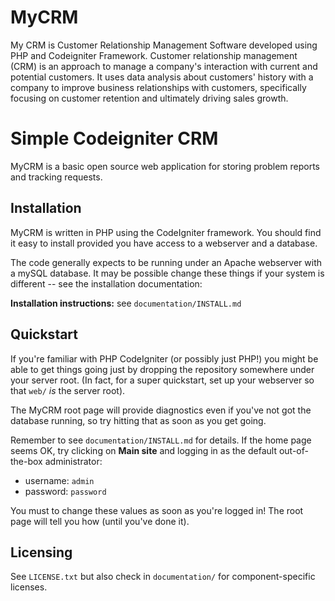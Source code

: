 # MyCRM
My CRM is Customer Relationship Management Software developed using PHP and Codeigniter Framework.
Customer relationship management (CRM) is an approach to manage a company's interaction with current and potential customers. It uses data analysis about customers' history with a company to improve business relationships with customers, specifically focusing on customer retention and ultimately driving sales growth.

Simple Codeigniter CRM
====================

MyCRM is a basic open source web application for storing problem
reports and tracking requests. 

Installation
------------

MyCRM is written in PHP using the CodeIgniter framework. You
should find it easy to install provided you have access to a webserver and a
database.

The code generally expects to be running under an Apache webserver with a
mySQL database. It may be possible change these things if your system
is different -- see the installation documentation:

__Installation instructions:__ see `documentation/INSTALL.md`


Quickstart
----------

If you're familiar with PHP CodeIgniter (or possibly just PHP!) you might be
able to get things going just by dropping the repository somewhere under your
server root. (In fact, for a super quickstart, set up your webserver so that
`web/` *is* the server root).

The MyCRM root page will provide diagnostics even if you've not got the
database running, so try hitting that as soon as you get going.

Remember to see `documentation/INSTALL.md` for details. If the home page seems
OK, try clicking on __Main site__ and logging in as the default out-of-the-box
administrator:

  * username: `admin`
  * password: `password`

You must to change these values as soon as you're logged in! The root page 
will tell you how (until you've done it).


Licensing
---------


See `LICENSE.txt` but also check in `documentation/` for component-specific
licenses.




